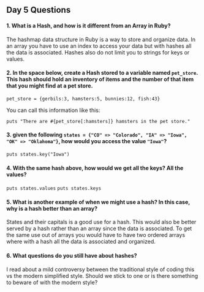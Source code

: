 ## Day 5 Questions

#### 1. What is a Hash, and how is it different from an Array in Ruby?
The hashmap data structure in Ruby is a way to store and organize data. In an array
you have to use an index to access your data but with hashes all the data is associated. Hashes also do not limit you to strings for keys or values.
#### 2. In the space below, create a Hash stored to a variable named `pet_store`.  This hash should hold an inventory of items and the number of that item that you might find at a pet store.
`pet_store = {gerbils:3, hamsters:5, bunnies:12, fish:43}`

You can call this information like this:

`puts "There are #{pet_store[:hamsters]} hamsters in the pet store."`
#### 3. given the following `states = {"CO" => "Colorado", "IA" => "Iowa", "OK" => "Oklahoma"}`, how would you access the value `"Iowa"`?
`puts states.key("Iowa")`
#### 4. With the same hash above, how would we get all the keys?  All the values?
`puts states.values`
`puts states.keys`
#### 5. What is another example of when we might use a hash?  In this case, why is a hash better than an array?
States and their capitals is a good use for a hash. This would also be better served by a hash rather than an array since the data is associated. To get the same use out of arrays you would have to have two ordered arrays where with a hash all the data is associated and organized.  
#### 6. What questions do you still have about hashes?
I read about a mild controversy between the traditional style of coding this vs the modern simplified style. Should we stick to one or is there something to beware of with the modern style?
